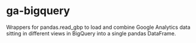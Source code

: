 # ga-bigquery

Wrappers for pandas.read_gbp to load and combine Google Analytics data sitting in different views in BigQuery into a single pandas DataFrame.
